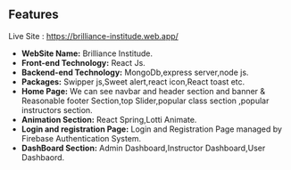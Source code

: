 ## Features

 Live Site : https://brilliance-institude.web.app/

- **WebSite Name:** Brilliance Institude. 
- **Front-end Technology:** React Js. 
- **Backend-end Technology:** MongoDb,express server,node js. 
- **Packages:** Swipper js,Sweet alert,react icon,React toast etc. 
- **Home Page:** We can see navbar and header section and banner & Reasonable footer Section,top Slider,popular class section ,popular instructors section.
- **Animation Section:** React Spring,Lotti Animate.
- **Login and registration Page:** Login and Registration Page managed by Firebase Authentication System.
- **DashBoard Section:** Admin Dashboard,Instructor Dashboard,User Dashbaord.